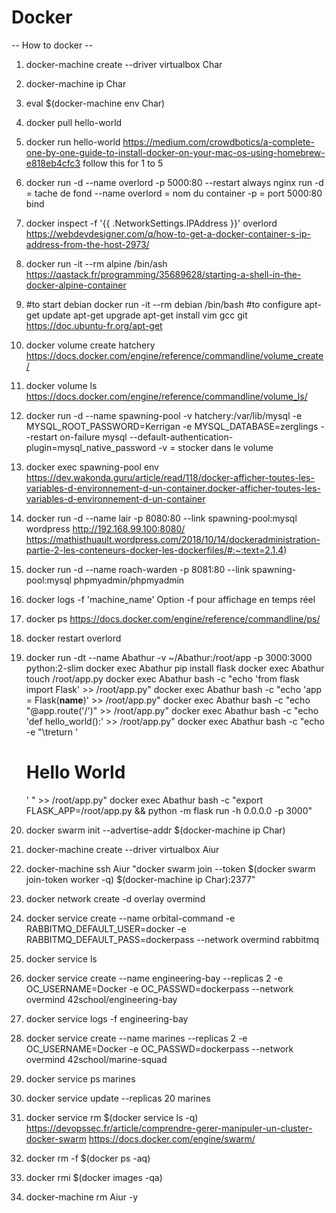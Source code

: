 # Docker

-- How to docker --

1. docker-machine create --driver virtualbox Char
2. docker-machine ip Char
3. eval $(docker-machine env Char)
4. docker pull hello-world
5. docker run hello-world
   https://medium.com/crowdbotics/a-complete-one-by-one-guide-to-install-docker-on-your-mac-os-using-homebrew-e818eb4cfc3
   follow this for 1 to 5

6. docker run -d --name overlord -p 5000:80 --restart always nginx
   run -d = tache de fond --name overlord = nom du container -p = port 5000:80 bind

7. docker inspect -f '{{ .NetworkSettings.IPAddress }}' overlord
   https://webdevdesigner.com/q/how-to-get-a-docker-container-s-ip-address-from-the-host-2973/

8. docker run -it --rm alpine /bin/ash
   https://qastack.fr/programming/35689628/starting-a-shell-in-the-docker-alpine-container

9. #to start debian
   docker run -it --rm debian /bin/bash
   #to configure
   apt-get update
   apt-get upgrade
   apt-get install vim gcc git
   https://doc.ubuntu-fr.org/apt-get

10. docker volume create hatchery
    https://docs.docker.com/engine/reference/commandline/volume_create/

11. docker volume ls
    https://docs.docker.com/engine/reference/commandline/volume_ls/

12. docker run -d --name spawning-pool -v hatchery:/var/lib/mysql -e MYSQL_ROOT_PASSWORD=Kerrigan -e MYSQL_DATABASE=zerglings --restart on-failure mysql --default-authentication-plugin=mysql_native_password
    -v = stocker dans le volume

13. docker exec spawning-pool env
    https://dev.wakonda.guru/article/read/118/docker-afficher-toutes-les-variables-d-environnement-d-un-container.docker-afficher-toutes-les-variables-d-environnement-d-un-container

14. docker run -d --name lair -p 8080:80 --link spawning-pool:mysql wordpress http://192.168.99.100:8080/
    https://mathisthuault.wordpress.com/2018/10/14/dockeradministration-partie-2-les-conteneurs-docker-les-dockerfiles/#:~:text=2.1.4)

15. docker run -d --name roach-warden -p 8081:80 --link spawning-pool:mysql phpmyadmin/phpmyadmin
16. docker logs -f 'machine_name'
    Option -f pour affichage en temps réel

17. docker ps
    https://docs.docker.com/engine/reference/commandline/ps/

18. docker restart overlord

19. docker run -dt --name Abathur -v ~/Abathur:/root/app -p 3000:3000 python:2-slim
    docker exec Abathur pip install flask
    docker exec Abathur touch /root/app.py
    docker exec Abathur bash -c "echo 'from flask import Flask' >> /root/app.py"
    docker exec Abathur bash -c "echo 'app = Flask(**name**)' >> /root/app.py"
    docker exec Abathur bash -c "echo \"@app.route('/')\" >> /root/app.py"
    docker exec Abathur bash -c "echo 'def hello_world():' >> /root/app.py"
    docker exec Abathur bash -c "echo -e \"\treturn '<h1>Hello World</h1>' \" >> /root/app.py"
    docker exec Abathur bash -c "export FLASK_APP=/root/app.py && python -m flask run -h 0.0.0.0 -p 3000"

20. docker swarm init --advertise-addr $(docker-machine ip Char)
21. docker-machine create --driver virtualbox Aiur
22. docker-machine ssh Aiur "docker swarm join --token $(docker swarm join-token worker -q) $(docker-machine ip Char):2377"
23. docker network create -d overlay overmind
24. docker service create --name orbital-command -e RABBITMQ_DEFAULT_USER=docker -e RABBITMQ_DEFAULT_PASS=dockerpass --network overmind rabbitmq
25. docker service ls
26. docker service create --name engineering-bay --replicas 2 -e OC_USERNAME=Docker -e OC_PASSWD=dockerpass --network overmind 42school/engineering-bay
27. docker service logs -f engineering-bay
28. docker service create --name marines --replicas 2 -e OC_USERNAME=Docker -e OC_PASSWD=dockerpass --network overmind 42school/marine-squad
29. docker service ps marines
30. docker service update --replicas 20 marines
31. docker service rm $(docker service ls -q)
    https://devopssec.fr/article/comprendre-gerer-manipuler-un-cluster-docker-swarm
    https://docs.docker.com/engine/swarm/

32. docker rm -f $(docker ps -aq)
33. docker rmi $(docker images -qa)
34. docker-machine rm Aiur -y
